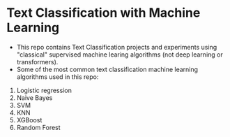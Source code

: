 # Text Classification with Machine Learning
* This repo contains Text Classification projects and experiments using "classical" supervised machine learing algorithms (not deep learning or transformers).
* Some of the most common text classification machine learning algorithms used in this repo:
1. Logistic regression
2. Naive Bayes
3. SVM
4. KNN
5. XGBoost
6. Random Forest

